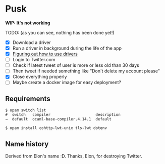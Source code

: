 # Pusk

**WIP: It's not working**

TODO: (as you can see, nothing has been done yet!)

- [x] Download a driver
- [x] Run a driver in background during the life of the app
- [x] [Figuring out how to use drivers](https://w3c.github.io/webdriver/#endpoints)
- [ ] Login to Twitter.com
- [ ] Check if latest tweet of user is more or less old than 30 days
- [ ] Then tweet if needed something like "Don't delete my account please"
- [x] Close everything properly
- [ ] Maybe create a docker image for easy deployment?

## Requirements

```opam
$ opam switch list
#  switch   compiler                    description
→  default  ocaml-base-compiler.4.14.1  default
```

```sh
$ opam install cohttp-lwt-unix tls-lwt dotenv
```

## Name history

Derived from Elon's name :D. Thanks, Elon, for destroying Twitter.

